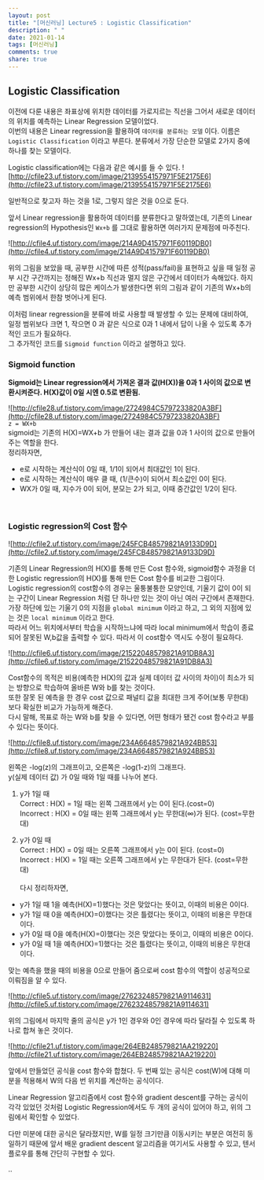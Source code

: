 ```yaml
---
layout: post
title: "[머신러닝] Lecture5 : Logistic Classification"
description: " "
date: 2021-01-14
tags: [머신러닝]
comments: true
share: true
---
```



## Logistic Classification
이전에 다룬 내용은 좌표상에 위치한 데이터를 가로지르는 직선을 그어서 새로운 데이터의 위치를 예측하는 Linear Regression 모델이었다. <br>이번의 내용은 Linear regression을 활용하여 `데이터를 분류하는 모델` 이다. 이름은 `Logistic Classification` 이라고 부른다. 분류에서 가장 단순한 모델로 2가지 중에 하나를 찾는 모델이다.

Logistic classification에는 다음과 같은 예시를 들 수 있다.
![http://cfile23.uf.tistory.com/image/2139554157971F5E2175E6](http://cfile23.uf.tistory.com/image/2139554157971F5E2175E6)

일반적으로 찾고자 하는 것을 1로, 그렇지 않은 것을 0으로 둔다.

앞서 Linear regression을 활용하여 데이터를 분류한다고 말하였는데, 기존의 Linear regression의 Hypothesis인 `Wx+b` 를 그대로 활용하면 여러가지 문제점에 마주친다.

![http://cfile4.uf.tistory.com/image/214A9D4157971F60119DB0](http://cfile4.uf.tistory.com/image/214A9D4157971F60119DB0)

위의 그림을 보았을 때, 공부한 시간에 따른 성적(pass/fail)을 표현하고 싶을 때 일정 공부 시간 구간까지는 정해진 Wx+b 직선과 멀지 않은 구간에서 데이터가 속해있다. 하지만 공부한 시간이 상당히 많은 케이스가 발생한다면 위의 그림과 같이 기존의 Wx+b의 예측 범위에서 한참 벗어나게 된다. 

이처럼 linear regression을 분류에 바로 사용할 때 발생할 수 있는 문제에 대비하여, 일정 범위보다 크면 1, 작으면 0 과 같은 식으로 0과 1 내에서 답이 나올 수 있도록 추가적인 코드가 필요하다.<br>그 추가적인 코드를 `Sigmoid function` 이라고 설명하고 있다.

### Sigmoid function

**Sigmoid는 Linear regression에서 가져온 결과 값(H(X))을 0과 1 사이의 값으로 변환시켜준다. H(X)값이 0일 시엔 0.5로 변환됨.**

![http://cfile28.uf.tistory.com/image/2724984C5797233820A3BF](http://cfile28.uf.tistory.com/image/2724984C5797233820A3BF)<br>
`z = WX+b`<br>
sigmoid는 기존의 H(X)=WX+b 가 만들어 내는 결과 값을 0과 1 사이의 값으로 만들어주는 역할을 한다.<br>
정리하자면, 

- e로 시작하는 계산식이 0일 때, 1/1이 되어서 최대값인 1이 된다.
- e로 시작하는 계산식이 매우 클 때, (1/큰수)이 되어서 최소값인 0이 된다.
- WX가 0일 때, 지수가 0이 되어, 분모는 2가 되고, 이때 중간값인 1/2이 된다.
<br>

### Logistic regression의 Cost 함수

![http://cfile2.uf.tistory.com/image/245FCB48579821A9133D9D](http://cfile2.uf.tistory.com/image/245FCB48579821A9133D9D)

기존의 Linear Regression의 H(X)를 통해 만든 Cost 함수와, sigmoid함수 과정을 더한 Logistic regression의 H(X)를 통해 만든 Cost 함수를 비교한 그림이다.<br>Logistic regression의 cost함수의 경우는 울퉁불퉁한 모양인데, 기울기 값이 0이 되는 구간이 Linear Regression 처럼 단 하나만 있는 것이 아닌 여러 구간에서 존재한다.<br> 가장 하단에 있는 기울기 0의 지점을 `global minimum` 이라고 하고, 그 외의 지점에 있는 것은 `local minimum` 이라고 한다.<br> 따라서 어느 위치에서부터 학습을 시작하느냐에 따라 local minimum에서 학습이 종료되어 잘못된 W,b값을 출력할 수 있다. 따라서 이 cost함수 역시도 수정이 필요하다.
<br>

![http://cfile6.uf.tistory.com/image/21522048579821A91DB8A3](http://cfile6.uf.tistory.com/image/21522048579821A91DB8A3)

Cost함수의 목적은 비용(예측한 H(X)의 값과 실제 데이터 값 사이의 차이)이 최소가 되는 방향으로 학습하여 올바른 W와 b를 찾는 것이다.<br>또한 잘못 된 예측을 한 경우 cost 값으로 패널티 값을 최대한 크게 주어(보통 무한대) 보다 확실한 비교가 가능하게 해준다.<br>
다시 말해, 목표로 하는 W와 b를 찾을 수 있다면, 어떤 형태가 됐건 cost 함수라고 부를 수 있다는 뜻이다.

![http://cfile8.uf.tistory.com/image/234A6648579821A924BB53](http://cfile8.uf.tistory.com/image/234A6648579821A924BB53)

왼쪽은 -log(z)의 그래프이고, 오른쪽은 -log(1-z)의 그래프다.<br>
y(실제 데이터 값) 가  0일 때와 1일 때를 나누어 본다.<br>

1. y가 1일 때<br>Correct : H(X) = 1일 때는 왼쪽 그래프에서 y는 0이 된다.(cost=0)
<br>Incorrect : H(X) = 0일 때는 왼쪽 그래프에서 y는 무한대(∞)가 된다. (cost=무한대)

2. y가 0일 때<br>
Correct : H(X) = 0일 때는 오른쪽 그래프에서 y는 0이 된다. (cost=0)<br>
Incorrect : H(X) = 1일 때는 오른쪽 그래프에서 y는 무한대가 된다. (cost=무한대)
<br><br>다시 정리하자면, <br>  

- y가 1일 때 1을 예측(H(X)=1)했다는 것은 맞았다는 뜻이고, 이때의 비용은 0이다.
- y가 1일 때 0을 예측(H(X)=0)했다는 것은 틀렸다는 뜻이고, 이때의 비용은 무한대이다.
- y가 0일 때 0을 예측(H(X)=0)했다는 것은 맞았다는 뜻이고, 이때의 비용은 0이다.
- y가 0일 때 1을 예측(H(X)=1)했다는 것은 틀렸다는 뜻이고, 이때의 비용은 무한대이다.


맞는 예측을 했을 때의 비용을 0으로 만들어 줌으로써 cost 함수의 역할이 성공적으로 이뤄짐을 알 수 있다.

![http://cfile5.uf.tistory.com/image/27623248579821A9114631](http://cfile5.uf.tistory.com/image/27623248579821A9114631)

위의 그림에서 마지막 줄의 공식은 y가 1인 경우와 0인 경우에 따라 달라질 수 있도록 하나로 합쳐 놓은 것이다.<br>

![http://cfile21.uf.tistory.com/image/264EB248579821AA219220](http://cfile21.uf.tistory.com/image/264EB248579821AA219220)

앞에서 만들었던 공식을 cost 함수와 합쳤다. 두 번째 있는 공식은 cost(W)에 대해 미분을 적용해서 W의 다음 번 위치를 계산하는 공식이다.

Linear Regression 알고리즘에서 cost 함수와 gradient descent를 구하는 공식이 각각 있었던 것처럼 Logistic Regression에서도 두 개의 공식이 있어야 하고, 위의 그림에서 확인할 수 있었다.

다만 미분에 대한 공식은 달라졌지만, W를 일정 크기만큼 이동시키는 부분은 여전히 동일하기 때문에 앞서 배운 gradient descent 알고리즘을 여기서도 사용할 수 있고, 텐서플로우를 통해 간단히 구현할 수 있다.

..

